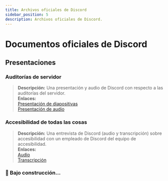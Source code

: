 ```yaml
---
title: Archivos oficiales de Discord
sidebar_position: 5
description: Archivos oficiales de Discord.
---
```


# Documentos oficiales de Discord

## Presentaciones

### **Auditorías de servidor**

> **Descripción:** Una presentación y audio de Discord con respecto a las auditorías del servidor.  <br/>
**Enlaces:** <br/>
[Presentación de diapositivas](https://docs.google.com/presentation/d/18QQyl0WhTOdYt0F0mBPQf2AusBPF7HqP8e39zjEwKsc/edit#slide=id.g130c86c984d_0_12)  <br/>
[Presentación de audio](https://cdn.discordapp.com/attachments/960960145800704030/982392876254232667/DAC_AuditingYourServer_ExperimentalContent.mp3)

### **Accesibilidad de todas las cosas**
> **Descripción:** Una entrevista de Discord (audio y transcripción) sobre accesibilidad con un empleado de Discord del equipo de accesibilidad.  <br/>
**Enlaces:** <br/>
[Audio](https://dis.gd/RadioDiscord_Accessibility )  <br/>
[Transcripción](https://dis.gd/RadioDiscordAccessibilityTranscript)


### 🚧 Bajo construcción...
